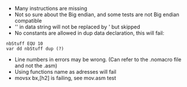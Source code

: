 * Many instructions are missing
* Not so sure about the Big endian, and some tests are not Big endian compatible
* '' in data string will not be replaced by ' but skipped
* No constants are allowed in dup data declaration, this will fail:
```
nbStuff EQU 10
var dd nbStuff dup (?)
```
* Line numbers in errors may be wrong. (Can refer to the .nomacro file and not the .asm)
* Using functions name as adresses will fail
* movsx bx,[h2] is failing, see mov.asm test

